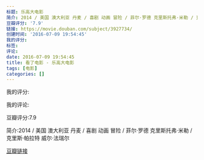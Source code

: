 ```yaml
---
标题: 乐高大电影
简介: 2014 / 美国 澳大利亚 丹麦 / 喜剧 动画 冒险 / 菲尔·罗德 克里斯托弗·米勒 / 克里斯·帕拉特 威尔·法瑞尔
豆瓣评分: '7.9'
链接: https://movie.douban.com/subject/3927734/
创建时间: '2016-07-09 19:54:45'
我的评分:
标签:
评论:
date: 2016-07-09 19:54:45
title: 看了电影 - 乐高大电影
tags: [电影]
categories: []
---
```


我的评分:

我的评论:

豆瓣评分:7.9

简介:2014 / 美国 澳大利亚 丹麦 / 喜剧 动画 冒险 / 菲尔·罗德 克里斯托弗·米勒 / 克里斯·帕拉特 威尔·法瑞尔

[豆瓣链接](https://movie.douban.com/subject/3927734/)

